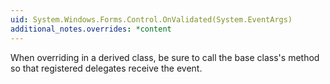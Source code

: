 ```yaml
---
uid: System.Windows.Forms.Control.OnValidated(System.EventArgs)
additional_notes.overrides: *content
---
```


<p>When overriding <xref href="System.Windows.Forms.Control.OnValidated(System.EventArgs)"></xref> in a derived class, be sure to call the base class's <xref href="System.Windows.Forms.Control.OnValidated(System.EventArgs)"></xref> method so that registered delegates receive the event.</p>


